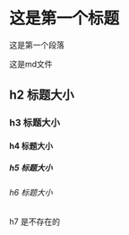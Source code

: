 <!DOCTYPE html>
<html>

<body>

<h1>这是第一个标题</h1>

<p>这是第一个段落</p>

<p>这是md文件</p>
<h2>h2 标题大小</h2>
<h3>h3 标题大小</h3>
<h4>h4 标题大小</h4>
<h5>h5 标题大小</h5>
<h6>h6 标题大小</h6>
<h7>h7 是不存在的</h7>

</body>

</html>